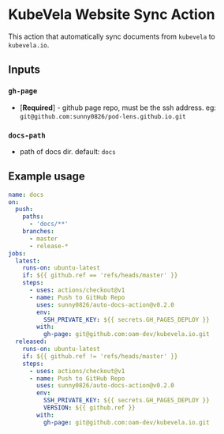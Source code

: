 # KubeVela Website Sync Action

This action that automatically sync documents from `kubevela` to `kubevela.io`.

## Inputs

### `gh-page`

- [**Required**] - github page repo, must be the ssh address. eg: `git@github.com:sunny0826/pod-lens.github.io.git`

### `docs-path`

- path of docs dir. default: `docs`

## Example usage

```yaml
name: docs
on:
  push:
    paths:
      - 'docs/**'
    branches:
      - master
      - release-*
jobs:
  latest:
    runs-on: ubuntu-latest
    if: ${{ github.ref == 'refs/heads/master' }}
    steps:
      - uses: actions/checkout@v1
      - name: Push to GitHub Repo
        uses: sunny0826/auto-docs-action@v0.2.0
        env:
          SSH_PRIVATE_KEY: ${{ secrets.GH_PAGES_DEPLOY }}
        with:
          gh-page: git@github.com:oam-dev/kubevela.io.git
  released:
    runs-on: ubuntu-latest
    if: ${{ github.ref != 'refs/heads/master' }}
    steps:
      - uses: actions/checkout@v1
      - name: Push to GitHub Repo
        uses: sunny0826/auto-docs-action@v0.2.0
        env:
          SSH_PRIVATE_KEY: ${{ secrets.GH_PAGES_DEPLOY }}
          VERSION: ${{ github.ref }}
        with:
          gh-page: git@github.com:oam-dev/kubevela.io.git
```